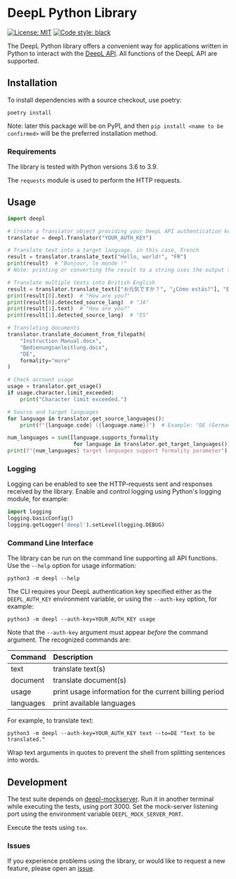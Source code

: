 # DeepL Python Library

<a href="https://github.com/DeepLcom/deepl-python/blob/main/LICENSE"><img alt="License: MIT" src="https://img.shields.io/badge/license-MIT-blueviolet.svg"></a>
<a href="https://github.com/DeepLcom/deepl-python"><img alt="Code style: black" src="https://img.shields.io/badge/code%20style-black-000000.svg"></a>
<!-- TODO: CI test & coverage result, documentation build, PyPI version -->

The DeepL Python library offers a convenient way for applications written in Python to interact with the
[DeepL API](https://www.deepl.com/docs-api). All functions of the DeepL API are supported.

## Installation
To install dependencies with a source checkout, use poetry:
```shell
poetry install
```

Note: later this package will be on PyPI, and then `pip install <name to be confirmed>` will be the preferred installation method.

### Requirements
The library is tested with Python versions 3.6 to 3.9. 

The `requests` module is used to perform the HTTP requests.

## Usage

```python
import deepl

# Create a Translator object providing your DeepL API authentication key
translator = deepl.Translator("YOUR_AUTH_KEY")

# Translate text into a target language, in this case, French
result = translator.translate_text("Hello, world!", "FR")
print(result)  # "Bonjour, le monde !"
# Note: printing or converting the result to a string uses the output text

# Translate multiple texts into British English
result = translator.translate_text(["お元気ですか？", "¿Cómo estás?"], "EN-GB")
print(result[0].text)  # "How are you?"
print(result[0].detected_source_lang)  # "JA"
print(result[1].text)  # "How are you?"
print(result[1].detected_source_lang)  # "ES"

# Translating documents
translator.translate_document_from_filepath(
    "Instruction Manual.docx",
    "Bedienungsanleitlung.docx",
    "DE",
    formality="more"
)

# Check account usage
usage = translator.get_usage()
if usage.character.limit_exceeded:
    print("Character limit exceeded.")

# Source and target languages
for language in translator.get_source_languages():
    print(f"{language.code} ({language.name})")  # Example: "DE (German)"

num_languages = sum([language.supports_formality
                     for language in translator.get_target_languages()])
print(f"{num_languages} target languages support formality parameter")
```
### Logging
Logging can be enabled to see the HTTP-requests sent and responses received by the library. Enable and control logging
using Python's logging module, for example:
```python
import logging
logging.basicConfig()
logging.getLogger('deepl').setLevel(logging.DEBUG)
```

### Command Line Interface
The library can be run on the command line supporting all API functions. Use the `--help` option for 
usage information:
```shell
python3 -m deepl --help
```
The CLI requires your DeepL authentication key specified either as the `DEEPL_AUTH_KEY` environment variable, or using
the `--auth-key` option, for example:
```shell
python3 -m deepl --auth-key=YOUR_AUTH_KEY usage
```
Note that the `--auth-key` argument must appear *before* the command argument. The recognized commands are:

| Command   | Description                                            |
| :-------- | :----------------------------------------------------- |
| text      | translate text(s)                                      |
| document  | translate document(s)                                  |
| usage     | print usage information for the current billing period |
| languages | print available languages                              |

For example, to translate text:
```shell
python3 -m deepl --auth-key=YOUR_AUTH_KEY text --to=DE "Text to be translated."
```
Wrap text arguments in quotes to prevent the shell from splitting sentences into words.

## Development
The test suite depends on [deepl-mockserver](tests/mockserver). Run it in another terminal while executing the tests, using port 3000. Set the mock-server listening port using the environment variable `DEEPL_MOCK_SERVER_PORT`. 

Execute the tests using `tox`.

### Issues
If you experience problems using the library, or would like to request a new feature, please open an [issue](/issues). 
